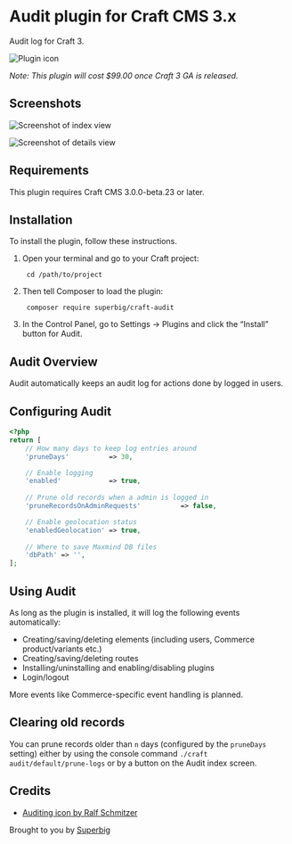 # Audit plugin for Craft CMS 3.x

Audit log for Craft 3.

![Plugin icon](resources/img/icon.png)

_Note: This plugin will cost $99.00 once Craft 3 GA is released._

## Screenshots

![Screenshot of index view](resources/screenshots/audit-index.png)

![Screenshot of details view](resources/screenshots/audit-details.png)

## Requirements

This plugin requires Craft CMS 3.0.0-beta.23 or later.

## Installation

To install the plugin, follow these instructions.

1. Open your terminal and go to your Craft project:

        cd /path/to/project

2. Then tell Composer to load the plugin:

        composer require superbig/craft-audit

3. In the Control Panel, go to Settings → Plugins and click the “Install” button for Audit.

## Audit Overview

Audit automatically keeps an audit log for actions done by logged in users.

## Configuring Audit

```php
<?php
return [
    // How many days to keep log entries around
    'pruneDays'          => 30,

    // Enable logging
    'enabled'            => true,
    
    // Prune old records when a admin is logged in
    'pruneRecordsOnAdminRequests'          => false,

    // Enable geolocation status
    'enabledGeolocation' => true,
    
    // Where to save Maxmind DB files
    'dbPath' => '',
];
```

## Using Audit

As long as the plugin is installed, it will log the following events automatically:

- Creating/saving/deleting elements (including users, Commerce product/variants etc.)
- Creating/saving/deleting routes
- Installing/uninstalling and enabling/disabling plugins
- Login/logout

More events like Commerce-specific event handling is planned.

## Clearing old records

You can prune records older than `n` days (configured by the `pruneDays` setting) either by using the console command `./craft audit/default/prune-logs` or by a button on the Audit index screen. 

## Credits

- [Auditing icon by Ralf Schmitzer](https://thenounproject.com/term/auditing/960985)

Brought to you by [Superbig](https://superbig.co)
